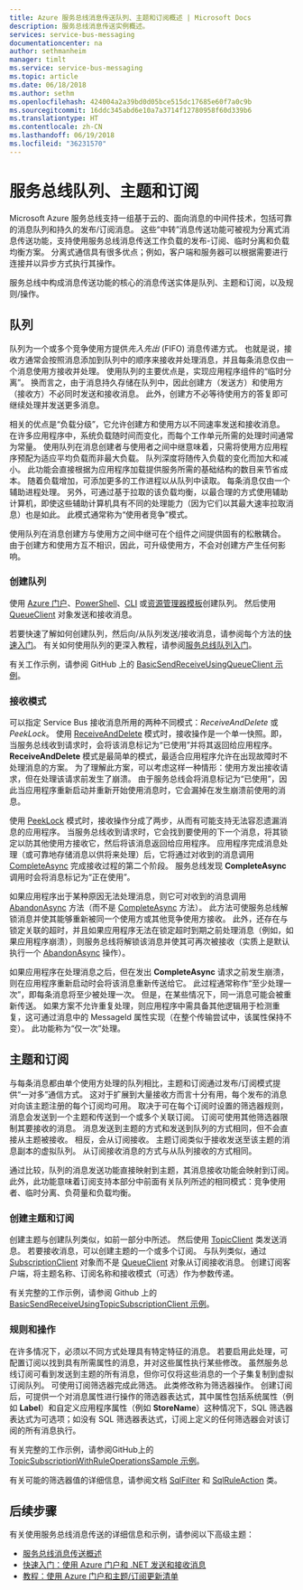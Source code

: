 ```yaml
---
title: Azure 服务总线消息传送队列、主题和订阅概述 | Microsoft Docs
description: 服务总线消息传送实例概述。
services: service-bus-messaging
documentationcenter: na
author: sethmanheim
manager: timlt
ms.service: service-bus-messaging
ms.topic: article
ms.date: 06/18/2018
ms.author: sethm
ms.openlocfilehash: 424004a2a39bd0d05bce515dc17685e60f7a0c9b
ms.sourcegitcommit: 16ddc345abd6e10a7a3714f12780958f60d339b6
ms.translationtype: HT
ms.contentlocale: zh-CN
ms.lasthandoff: 06/19/2018
ms.locfileid: "36231570"
---
```

# <a name="service-bus-queues-topics-and-subscriptions"></a>服务总线队列、主题和订阅

Microsoft Azure 服务总线支持一组基于云的、面向消息的中间件技术，包括可靠的消息队列和持久的发布/订阅消息。 这些“中转”消息传送功能可被视为分离式消息传送功能，支持使用服务总线消息传送工作负载的发布-订阅、临时分离和负载均衡方案。 分离式通信具有很多优点；例如，客户端和服务器可以根据需要进行连接并以异步方式执行其操作。

服务总线中构成消息传送功能的核心的消息传送实体是队列、主题和订阅，以及规则/操作。

## <a name="queues"></a>队列

队列为一个或多个竞争使用方提供*先入先出* (FIFO) 消息传递方式。 也就是说，接收方通常会按照消息添加到队列中的顺序来接收并处理消息，并且每条消息仅由一个消息使用方接收并处理。 使用队列的主要优点是，实现应用程序组件的“临时分离”。 换而言之，由于消息持久存储在队列中，因此创建方（发送方）和使用方（接收方）不必同时发送和接收消息。 此外，创建方不必等待使用方的答复即可继续处理并发送更多消息。

相关的优点是“负载分级”，它允许创建方和使用方以不同速率发送和接收消息。 在许多应用程序中，系统负载随时间而变化，而每个工作单元所需的处理时间通常为常量。 使用队列在消息创建者与使用者之间中继意味着，只需将使用方应用程序预配为适应平均负载而非最大负载。 队列深度将随传入负载的变化而加大和减小。 此功能会直接根据为应用程序加载提供服务所需的基础结构的数目来节省成本。 随着负载增加，可添加更多的工作进程以从队列中读取。 每条消息仅由一个辅助进程处理。 另外，可通过基于拉取的该负载均衡，以最合理的方式使用辅助计算机，即使这些辅助计算机具有不同的处理能力（因为它们以其最大速率拉取消息）也是如此。 此模式通常称为“使用者竞争”模式。

使用队列在消息创建方与使用方之间中继可在个组件之间提供固有的松散耦合。 由于创建方和使用方互不相识，因此，可升级使用方，不会对创建方产生任何影响。

### <a name="create-queues"></a>创建队列

使用 [Azure 门户](service-bus-quickstart-portal.md)、[PowerShell](service-bus-quickstart-powershell.md)、[CLI](service-bus-quickstart-cli.md) 或[资源管理器模板](service-bus-resource-manager-namespace-queue.md)创建队列。 然后使用 [QueueClient](/dotnet/api/microsoft.azure.servicebus.queueclient) 对象发送和接收消息。 

若要快速了解如何创建队列，然后向/从队列发送/接收消息，请参阅每个方法的[快速入门](service-bus-quickstart-portal.md)。 有关如何使用队列的更深入教程，请参阅[服务总线队列入门](service-bus-dotnet-get-started-with-queues.md)。 

有关工作示例，请参阅 GitHub 上的 [BasicSendReceiveUsingQueueClient 示例](https://github.com/Azure/azure-service-bus/tree/master/samples/DotNet/GettingStarted/Microsoft.Azure.ServiceBus/BasicSendReceiveUsingQueueClient)。

### <a name="receive-modes"></a>接收模式

可以指定 Service Bus 接收消息所用的两种不同模式：*ReceiveAndDelete* 或 *PeekLock*。 使用 [ReceiveAndDelete](/dotnet/api/microsoft.azure.servicebus.receivemode) 模式时，接收操作是一个单一快照。即，当服务总线收到请求时，会将该消息标记为“已使用”并将其返回给应用程序。 **ReceiveAndDelete** 模式是最简单的模式，最适合应用程序允许在出现故障时不处理消息的方案。 为了理解此方案，可以考虑这样一种情形：使用方发出接收请求，但在处理该请求前发生了崩溃。 由于服务总线会将消息标记为“已使用”，因此当应用程序重新启动并重新开始使用消息时，它会漏掉在发生崩溃前使用的消息。

使用 [PeekLock](/dotnet/api/microsoft.azure.servicebus.receivemode) 模式时，接收操作分成了两步，从而有可能支持无法容忍遗漏消息的应用程序。 当服务总线收到请求时，它会找到要使用的下一个消息，将其锁定以防其他使用方接收它，然后将该消息返回给应用程序。 应用程序完成消息处理（或可靠地存储消息以供将来处理）后，它将通过对收到的消息调用 [CompleteAsync](/dotnet/api/microsoft.azure.servicebus.queueclient.completeasync) 完成接收过程的第二个阶段。 服务总线发现 **CompleteAsync** 调用时会将消息标记为“正在使用”。

如果应用程序出于某种原因无法处理消息，则它可对收到的消息调用 [AbandonAsync](/dotnet/api/microsoft.azure.servicebus.queueclient.abandonasync) 方法（而不是 [CompleteAsync](/dotnet/api/microsoft.azure.servicebus.queueclient.completeasync) 方法）。 此方法可使服务总线解锁消息并使其能够重新被同一个使用方或其他竞争使用方接收。 此外，还存在与锁定关联的超时，并且如果应用程序无法在锁定超时到期之前处理消息（例如，如果应用程序崩溃），则服务总线将解锁该消息并使其可再次被接收（实质上是默认执行一个 [AbandonAsync](/dotnet/api/microsoft.azure.servicebus.queueclient.abandonasync) 操作）。

如果应用程序在处理消息之后，但在发出 **CompleteAsync** 请求之前发生崩溃，则在应用程序重新启动时会将该消息重新传送给它。 此过程通常称作“至少处理一次”，即每条消息将至少被处理一次。 但是，在某些情况下，同一消息可能会被重新传送。 如果方案不允许重复处理，则应用程序中需具备其他逻辑用于检测重复，这可通过消息中的 MessageId 属性实现（在整个传输尝试中，该属性保持不变）[](/dotnet/api/microsoft.azure.servicebus.message.messageid)。 此功能称为“仅一次”处理。

## <a name="topics-and-subscriptions"></a>主题和订阅

与每条消息都由单个使用方处理的队列相比，主题和订阅通过发布/订阅模式提供“一对多”通信方式。 这对于扩展到大量接收方而言十分有用，每个发布的消息对向该主题注册的每个订阅均可用。 取决于可在每个订阅时设置的筛选器规则，消息会发送到一个主题和传送到一个或多个关联订阅。 订阅可使用其他筛选器限制其要接收的消息。 消息发送到主题的方式和发送到队列的方式相同，但不会直接从主题被接收。 相反，会从订阅接收。 主题订阅类似于接收发送至该主题的消息副本的虚拟队列。 从订阅接收消息的方式与从队列接收的方式相同。

通过比较，队列的消息发送功能直接映射到主题，其消息接收功能会映射到订阅。 此外，此功能意味着订阅支持本部分中前面有关队列所述的相同模式：竞争使用者、临时分离、负荷量和负载均衡。

### <a name="create-topics-and-subscriptions"></a>创建主题和订阅

创建主题与创建队列类似，如前一部分中所述。 然后使用 [TopicClient](/dotnet/api/microsoft.azure.servicebus.topicclient) 类发送消息。 若要接收消息，可以创建主题的一个或多个订阅。 与队列类似，通过 [SubscriptionClient](/dotnet/api/microsoft.azure.servicebus.subscriptionclient) 对象而不是 [QueueClient](/dotnet/api/microsoft.azure.servicebus.queueclient) 对象从订阅接收消息。 创建订阅客户端，将主题名称、订阅名称和接收模式（可选）作为参数传递。 

有关完整的工作示例，请参阅 Github 上的 [BasicSendReceiveUsingTopicSubscriptionClient 示例](https://github.com/Azure/azure-service-bus/tree/master/samples/DotNet/GettingStarted/Microsoft.Azure.ServiceBus/BasicSendReceiveUsingTopicSubscriptionClient)。

### <a name="rules-and-actions"></a>规则和操作

在许多情况下，必须以不同方式处理具有特定特征的消息。 若要启用此处理，可配置订阅以找到具有所需属性的消息，并对这些属性执行某些修改。 虽然服务总线订阅可看到发送到主题的所有消息，但你可仅将这些消息的一个子集复制到虚拟订阅队列。 可使用订阅筛选器完成此筛选。 此类修改称为筛选器操作。 创建订阅后，可提供一个对消息属性进行操作的筛选器表达式，其中属性包括系统属性（例如 **Label**）和自定义应用程序属性（例如 **StoreName**）这种情况下，SQL 筛选器表达式为可选项；如没有 SQL 筛选器表达式，订阅上定义的任何筛选器会对该订阅的所有消息执行。

有关完整的工作示例，请参阅GitHub上的 [TopicSubscriptionWithRuleOperationsSample 示例](https://github.com/Azure/azure-service-bus/tree/master/samples/DotNet/GettingStarted/Microsoft.Azure.ServiceBus/TopicSubscriptionWithRuleOperationsSample)。

有关可能的筛选器值的详细信息，请参阅文档 [SqlFilter](/dotnet/api/microsoft.azure.servicebus.sqlfilter) 和 [SqlRuleAction](/dotnet/api/microsoft.azure.servicebus.sqlruleaction) 类。 

## <a name="next-steps"></a>后续步骤

有关使用服务总线消息传送的详细信息和示例，请参阅以下高级主题：

* [服务总线消息传送概述](service-bus-messaging-overview.md)
* [快速入门：使用 Azure 门户和 .NET 发送和接收消息](service-bus-quickstart-portal.md)
* [教程：使用 Azure 门户和主题/订阅更新清单](service-bus-tutorial-topics-subscriptions-portal.md)


